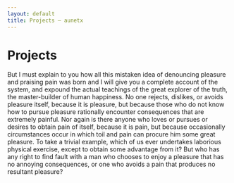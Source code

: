 ```yaml
---
layout: default
title: Projects — aunetx 
---
```


# Projects

But I must explain to you how all this mistaken idea of denouncing pleasure and praising pain was born and I will
give you a complete account of the system, and expound the actual teachings of the great explorer of the truth, the
master-builder of human happiness. No one rejects, dislikes, or avoids pleasure itself, because it is pleasure, but
because those who do not know how to pursue pleasure rationally encounter consequences that are extremely painful.
Nor again is there anyone who loves or pursues or desires to obtain pain of itself, because it is pain, but because
occasionally circumstances occur in which toil and pain can procure him some great pleasure. To take a trivial
example, which of us ever undertakes laborious physical exercise, except to obtain some advantage from it? But who
has any right to find fault with a man who chooses to enjoy a pleasure that has no annoying consequences, or one who
avoids a pain that produces no resultant pleasure?